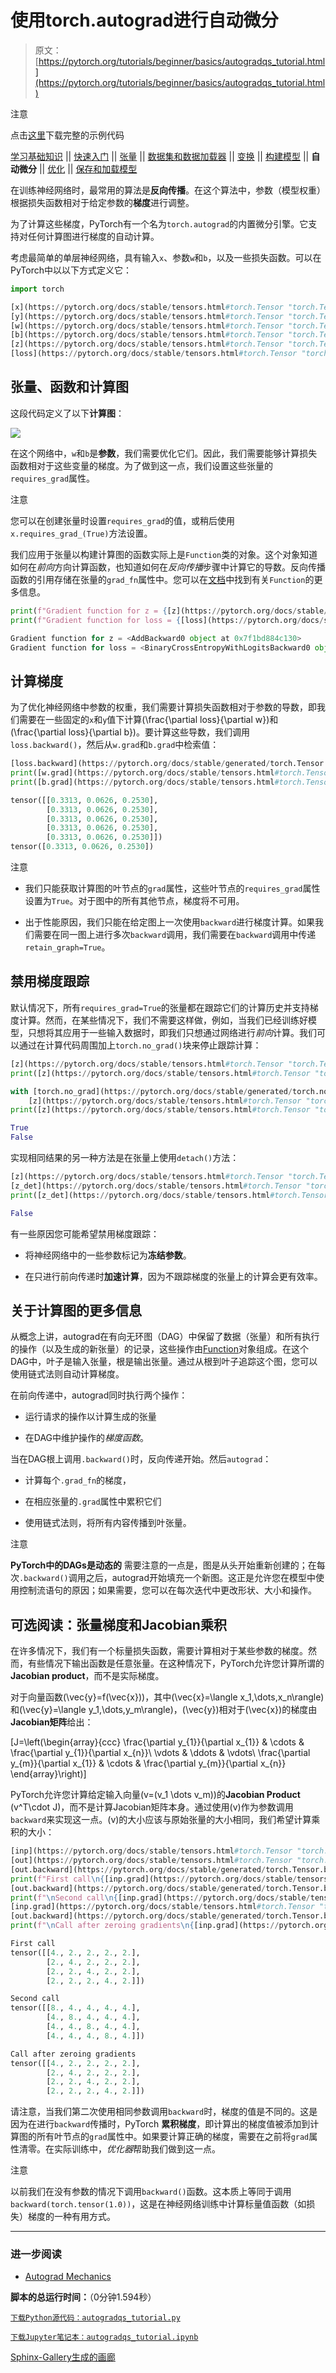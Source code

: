 # 使用torch.autograd进行自动微分

> 原文：[https://pytorch.org/tutorials/beginner/basics/autogradqs_tutorial.html](https://pytorch.org/tutorials/beginner/basics/autogradqs_tutorial.html)

注意

点击[这里](#sphx-glr-download-beginner-basics-autogradqs-tutorial-py)下载完整的示例代码

[学习基础知识](intro.html) || [快速入门](quickstart_tutorial.html) || [张量](tensorqs_tutorial.html) || [数据集和数据加载器](data_tutorial.html) || [变换](transforms_tutorial.html) || [构建模型](buildmodel_tutorial.html) || **自动微分** || [优化](optimization_tutorial.html) || [保存和加载模型](saveloadrun_tutorial.html)

在训练神经网络时，最常用的算法是**反向传播**。在这个算法中，参数（模型权重）根据损失函数相对于给定参数的**梯度**进行调整。

为了计算这些梯度，PyTorch有一个名为`torch.autograd`的内置微分引擎。它支持对任何计算图进行梯度的自动计算。

考虑最简单的单层神经网络，具有输入`x`、参数`w`和`b`，以及一些损失函数。可以在PyTorch中以以下方式定义它：

```py
import torch

[x](https://pytorch.org/docs/stable/tensors.html#torch.Tensor "torch.Tensor") = [torch.ones](https://pytorch.org/docs/stable/generated/torch.ones.html#torch.ones "torch.ones")(5)  # input tensor
[y](https://pytorch.org/docs/stable/tensors.html#torch.Tensor "torch.Tensor") = [torch.zeros](https://pytorch.org/docs/stable/generated/torch.zeros.html#torch.zeros "torch.zeros")(3)  # expected output
[w](https://pytorch.org/docs/stable/tensors.html#torch.Tensor "torch.Tensor") = [torch.randn](https://pytorch.org/docs/stable/generated/torch.randn.html#torch.randn "torch.randn")(5, 3, requires_grad=True)
[b](https://pytorch.org/docs/stable/tensors.html#torch.Tensor "torch.Tensor") = [torch.randn](https://pytorch.org/docs/stable/generated/torch.randn.html#torch.randn "torch.randn")(3, requires_grad=True)
[z](https://pytorch.org/docs/stable/tensors.html#torch.Tensor "torch.Tensor") = [torch.matmul](https://pytorch.org/docs/stable/generated/torch.matmul.html#torch.matmul "torch.matmul")([x](https://pytorch.org/docs/stable/tensors.html#torch.Tensor "torch.Tensor"), [w](https://pytorch.org/docs/stable/tensors.html#torch.Tensor "torch.Tensor"))+[b](https://pytorch.org/docs/stable/tensors.html#torch.Tensor "torch.Tensor")
[loss](https://pytorch.org/docs/stable/tensors.html#torch.Tensor "torch.Tensor") = [torch.nn.functional.binary_cross_entropy_with_logits](https://pytorch.org/docs/stable/generated/torch.nn.functional.binary_cross_entropy_with_logits.html#torch.nn.functional.binary_cross_entropy_with_logits "torch.nn.functional.binary_cross_entropy_with_logits")([z](https://pytorch.org/docs/stable/tensors.html#torch.Tensor "torch.Tensor"), [y](https://pytorch.org/docs/stable/tensors.html#torch.Tensor "torch.Tensor")) 
```

## 张量、函数和计算图

这段代码定义了以下**计算图**：

![](../Images/d0eedb65a2f210ca185c89e964ee05ec.png)

在这个网络中，`w`和`b`是**参数**，我们需要优化它们。因此，我们需要能够计算损失函数相对于这些变量的梯度。为了做到这一点，我们设置这些张量的`requires_grad`属性。

注意

您可以在创建张量时设置`requires_grad`的值，或稍后使用`x.requires_grad_(True)`方法设置。

我们应用于张量以构建计算图的函数实际上是`Function`类的对象。这个对象知道如何在*前向*方向计算函数，也知道如何在*反向传播*步骤中计算它的导数。反向传播函数的引用存储在张量的`grad_fn`属性中。您可以在[文档](https://pytorch.org/docs/stable/autograd.html#function)中找到有关`Function`的更多信息。

```py
print(f"Gradient function for z = {[z](https://pytorch.org/docs/stable/tensors.html#torch.Tensor "torch.Tensor").grad_fn}")
print(f"Gradient function for loss = {[loss](https://pytorch.org/docs/stable/tensors.html#torch.Tensor "torch.Tensor").grad_fn}") 
```

```py
Gradient function for z = <AddBackward0 object at 0x7f1bd884c130>
Gradient function for loss = <BinaryCrossEntropyWithLogitsBackward0 object at 0x7f1bd884c670> 
```

## 计算梯度

为了优化神经网络中参数的权重，我们需要计算损失函数相对于参数的导数，即我们需要在一些固定的`x`和`y`值下计算\(\frac{\partial loss}{\partial w}\)和\(\frac{\partial loss}{\partial b}\)。要计算这些导数，我们调用`loss.backward()`，然后从`w.grad`和`b.grad`中检索值：

```py
[loss.backward](https://pytorch.org/docs/stable/generated/torch.Tensor.backward.html#torch.Tensor.backward "torch.Tensor.backward")()
print([w.grad](https://pytorch.org/docs/stable/tensors.html#torch.Tensor "torch.Tensor"))
print([b.grad](https://pytorch.org/docs/stable/tensors.html#torch.Tensor "torch.Tensor")) 
```

```py
tensor([[0.3313, 0.0626, 0.2530],
        [0.3313, 0.0626, 0.2530],
        [0.3313, 0.0626, 0.2530],
        [0.3313, 0.0626, 0.2530],
        [0.3313, 0.0626, 0.2530]])
tensor([0.3313, 0.0626, 0.2530]) 
```

注意

+   我们只能获取计算图的叶节点的`grad`属性，这些叶节点的`requires_grad`属性设置为`True`。对于图中的所有其他节点，梯度将不可用。

+   出于性能原因，我们只能在给定图上一次使用`backward`进行梯度计算。如果我们需要在同一图上进行多次`backward`调用，我们需要在`backward`调用中传递`retain_graph=True`。

## 禁用梯度跟踪

默认情况下，所有`requires_grad=True`的张量都在跟踪它们的计算历史并支持梯度计算。然而，在某些情况下，我们不需要这样做，例如，当我们已经训练好模型，只想将其应用于一些输入数据时，即我们只想通过网络进行*前向*计算。我们可以通过在计算代码周围加上`torch.no_grad()`块来停止跟踪计算：

```py
[z](https://pytorch.org/docs/stable/tensors.html#torch.Tensor "torch.Tensor") = [torch.matmul](https://pytorch.org/docs/stable/generated/torch.matmul.html#torch.matmul "torch.matmul")([x](https://pytorch.org/docs/stable/tensors.html#torch.Tensor "torch.Tensor"), [w](https://pytorch.org/docs/stable/tensors.html#torch.Tensor "torch.Tensor"))+[b](https://pytorch.org/docs/stable/tensors.html#torch.Tensor "torch.Tensor")
print([z](https://pytorch.org/docs/stable/tensors.html#torch.Tensor "torch.Tensor").requires_grad)

with [torch.no_grad](https://pytorch.org/docs/stable/generated/torch.no_grad.html#torch.no_grad "torch.no_grad")():
    [z](https://pytorch.org/docs/stable/tensors.html#torch.Tensor "torch.Tensor") = [torch.matmul](https://pytorch.org/docs/stable/generated/torch.matmul.html#torch.matmul "torch.matmul")([x](https://pytorch.org/docs/stable/tensors.html#torch.Tensor "torch.Tensor"), [w](https://pytorch.org/docs/stable/tensors.html#torch.Tensor "torch.Tensor"))+[b](https://pytorch.org/docs/stable/tensors.html#torch.Tensor "torch.Tensor")
print([z](https://pytorch.org/docs/stable/tensors.html#torch.Tensor "torch.Tensor").requires_grad) 
```

```py
True
False 
```

实现相同结果的另一种方法是在张量上使用`detach()`方法：

```py
[z](https://pytorch.org/docs/stable/tensors.html#torch.Tensor "torch.Tensor") = [torch.matmul](https://pytorch.org/docs/stable/generated/torch.matmul.html#torch.matmul "torch.matmul")([x](https://pytorch.org/docs/stable/tensors.html#torch.Tensor "torch.Tensor"), [w](https://pytorch.org/docs/stable/tensors.html#torch.Tensor "torch.Tensor"))+[b](https://pytorch.org/docs/stable/tensors.html#torch.Tensor "torch.Tensor")
[z_det](https://pytorch.org/docs/stable/tensors.html#torch.Tensor "torch.Tensor") = [z](https://pytorch.org/docs/stable/tensors.html#torch.Tensor "torch.Tensor").detach()
print([z_det](https://pytorch.org/docs/stable/tensors.html#torch.Tensor "torch.Tensor").requires_grad) 
```

```py
False 
```

有一些原因您可能希望禁用梯度跟踪：

+   将神经网络中的一些参数标记为**冻结参数**。

+   在只进行前向传递时**加速计算**，因为不跟踪梯度的张量上的计算会更有效率。

## 关于计算图的更多信息

从概念上讲，autograd在有向无环图（DAG）中保留了数据（张量）和所有执行的操作（以及生成的新张量）的记录，这些操作由[Function](https://pytorch.org/docs/stable/autograd.html#torch.autograd.Function)对象组成。在这个DAG中，叶子是输入张量，根是输出张量。通过从根到叶子追踪这个图，您可以使用链式法则自动计算梯度。

在前向传递中，autograd同时执行两个操作：

+   运行请求的操作以计算生成的张量

+   在DAG中维护操作的*梯度函数*。

当在DAG根上调用`.backward()`时，反向传递开始。然后`autograd`：

+   计算每个`.grad_fn`的梯度，

+   在相应张量的`.grad`属性中累积它们

+   使用链式法则，将所有内容传播到叶张量。

注意

**PyTorch中的DAGs是动态的** 需要注意的一点是，图是从头开始重新创建的；在每次`.backward()`调用之后，autograd开始填充一个新图。这正是允许您在模型中使用控制流语句的原因；如果需要，您可以在每次迭代中更改形状、大小和操作。

## 可选阅读：张量梯度和Jacobian乘积

在许多情况下，我们有一个标量损失函数，需要计算相对于某些参数的梯度。然而，有些情况下输出函数是任意张量。在这种情况下，PyTorch允许您计算所谓的**Jacobian product**，而不是实际梯度。

对于向量函数\(\vec{y}=f(\vec{x})\)，其中\(\vec{x}=\langle x_1,\dots,x_n\rangle\)和\(\vec{y}=\langle y_1,\dots,y_m\rangle\)，\(\vec{y}\)相对于\(\vec{x}\)的梯度由**Jacobian矩阵**给出：

\[J=\left(\begin{array}{ccc} \frac{\partial y_{1}}{\partial x_{1}} & \cdots & \frac{\partial y_{1}}{\partial x_{n}}\\ \vdots & \ddots & \vdots\\ \frac{\partial y_{m}}{\partial x_{1}} & \cdots & \frac{\partial y_{m}}{\partial x_{n}} \end{array}\right)\]

PyTorch允许您计算给定输入向量\(v=(v_1 \dots v_m)\)的**Jacobian Product** \(v^T\cdot J\)，而不是计算Jacobian矩阵本身。通过使用\(v\)作为参数调用`backward`来实现这一点。\(v\)的大小应该与原始张量的大小相同，我们希望计算乘积的大小：

```py
[inp](https://pytorch.org/docs/stable/tensors.html#torch.Tensor "torch.Tensor") = [torch.eye](https://pytorch.org/docs/stable/generated/torch.eye.html#torch.eye "torch.eye")(4, 5, requires_grad=True)
[out](https://pytorch.org/docs/stable/tensors.html#torch.Tensor "torch.Tensor") = ([inp](https://pytorch.org/docs/stable/tensors.html#torch.Tensor "torch.Tensor")+1).pow(2).t()
[out.backward](https://pytorch.org/docs/stable/generated/torch.Tensor.backward.html#torch.Tensor.backward "torch.Tensor.backward")([torch.ones_like](https://pytorch.org/docs/stable/generated/torch.ones_like.html#torch.ones_like "torch.ones_like")([out](https://pytorch.org/docs/stable/tensors.html#torch.Tensor "torch.Tensor")), retain_graph=True)
print(f"First call\n{[inp.grad](https://pytorch.org/docs/stable/tensors.html#torch.Tensor "torch.Tensor")}")
[out.backward](https://pytorch.org/docs/stable/generated/torch.Tensor.backward.html#torch.Tensor.backward "torch.Tensor.backward")([torch.ones_like](https://pytorch.org/docs/stable/generated/torch.ones_like.html#torch.ones_like "torch.ones_like")([out](https://pytorch.org/docs/stable/tensors.html#torch.Tensor "torch.Tensor")), retain_graph=True)
print(f"\nSecond call\n{[inp.grad](https://pytorch.org/docs/stable/tensors.html#torch.Tensor "torch.Tensor")}")
[inp.grad](https://pytorch.org/docs/stable/tensors.html#torch.Tensor "torch.Tensor").zero_()
[out.backward](https://pytorch.org/docs/stable/generated/torch.Tensor.backward.html#torch.Tensor.backward "torch.Tensor.backward")([torch.ones_like](https://pytorch.org/docs/stable/generated/torch.ones_like.html#torch.ones_like "torch.ones_like")([out](https://pytorch.org/docs/stable/tensors.html#torch.Tensor "torch.Tensor")), retain_graph=True)
print(f"\nCall after zeroing gradients\n{[inp.grad](https://pytorch.org/docs/stable/tensors.html#torch.Tensor "torch.Tensor")}") 
```

```py
First call
tensor([[4., 2., 2., 2., 2.],
        [2., 4., 2., 2., 2.],
        [2., 2., 4., 2., 2.],
        [2., 2., 2., 4., 2.]])

Second call
tensor([[8., 4., 4., 4., 4.],
        [4., 8., 4., 4., 4.],
        [4., 4., 8., 4., 4.],
        [4., 4., 4., 8., 4.]])

Call after zeroing gradients
tensor([[4., 2., 2., 2., 2.],
        [2., 4., 2., 2., 2.],
        [2., 2., 4., 2., 2.],
        [2., 2., 2., 4., 2.]]) 
```

请注意，当我们第二次使用相同参数调用`backward`时，梯度的值是不同的。这是因为在进行`backward`传播时，PyTorch **累积梯度**，即计算出的梯度值被添加到计算图的所有叶节点的`grad`属性中。如果要计算正确的梯度，需要在之前将`grad`属性清零。在实际训练中，*优化器*帮助我们做到这一点。

注意

以前我们在没有参数的情况下调用`backward()`函数。这本质上等同于调用`backward(torch.tensor(1.0))`，这是在神经网络训练中计算标量值函数（如损失）梯度的一种有用方式。

* * *

### 进一步阅读

+   [Autograd Mechanics](https://pytorch.org/docs/stable/notes/autograd.html)

**脚本的总运行时间：**（0分钟1.594秒）

[`下载Python源代码：autogradqs_tutorial.py`](../../_downloads/fbf83d81ea8e82d633984f21bab274cc/autogradqs_tutorial.py)

[`下载Jupyter笔记本：autogradqs_tutorial.ipynb`](../../_downloads/ad7e62b138c384adac98888ce94ff659/autogradqs_tutorial.ipynb)

[Sphinx-Gallery生成的画廊](https://sphinx-gallery.github.io)
